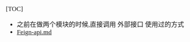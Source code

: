 <span  style="font-family: Simsun,serif; font-size: 17px; ">

[TOC]

- 之前在做两个模块的时候,直接调用 外部接口 使用过的方式
- [Feign-api.md](../../../../doc_jar_spring/21.%20spring-boot/47.%20http/feign-client)

</span>